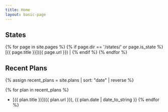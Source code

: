 ```yaml
---
title: Home
layout: basic-page
---
```


States
---

{% for page in site.pages %}
{% if page.dir == '/states/' or page.is_state %}
[{{ page.title }}]({{ page.url }}) |
{% endif %}
{% endfor %}

Recent Plans
---

{% assign recent_plans = site.plans | sort: "date" | reverse %}

{% for plan in recent_plans %}
- [{{ plan.title }}]({{ plan.url }}), {{ plan.date | date_to_string }}
{% endfor %}

